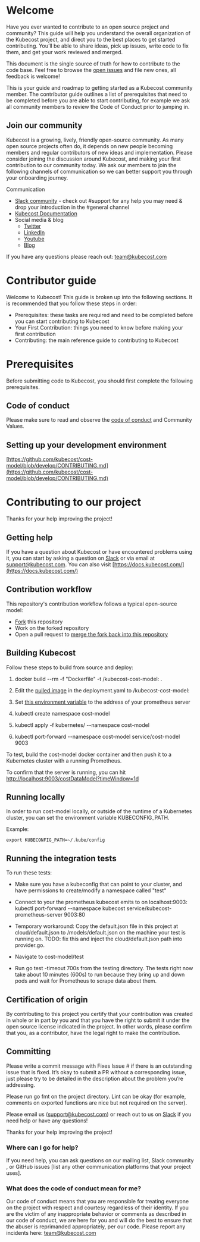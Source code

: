 # Welcome

Have you ever wanted to contribute to an open source project and community? This guide will help you understand the overall organization of the Kubecost project, and direct you to the best places to get started contributing. You’ll be able to share ideas, pick up issues, write code to fix them, and get your work reviewed and merged.

This document is the single source of truth for how to contribute to the code base. Feel free to browse the [open issues](https://github.com/kubecost/cost-model/issues) and file new ones, all feedback is welcome!

This is your guide and roadmap to getting started as a Kubecost community member. The contributor guide outlines a list of prerequisites that need to be completed before you are able to start contributing, for example we ask all community members to review the Code of Conduct prior to jumping in. 

## Join our community 

Kubecost is a growing, lively, friendly open-source community. As many open source projects often do, it depends on new people becoming members and regular contributors of new ideas and implementation. Please consider joining the discussion around Kubecost, and making your first contribution to our community today. We ask our members to join the following channels of communication so we can better support you through your onboarding journey.

Communication

* [Slack community](https://join.slack.com/t/kubecost/shared_invite/zt-1dz4a0bb4-InvSsHr9SQsT_D5PBle2rw) - check out #support for any help you may need & drop your introduction in the #general channel
* [Kubecost Documentation](https://www.docs.kubecost.com/)
* Social media & blog
    * [Twitter ](https://twitter.com/kubecost)
    * [LinkedIn](https://www.linkedin.com/company/stackwatch/)
    * [Youtube](https://www.youtube.com/channel/UChIoMpeXm85T-kPCW1p9_PA)
    * [Blog](https://blog.kubecost.com/)

If you have any questions please reach out: [team@kubecost.com](mailto:team@kubecost.com)

# Contributor guide

Welcome to Kubecost! This guide is broken up into the following sections. It is recommended that you follow these steps in order: 

* Prerequisites: these tasks are required and need to be completed before you can start contributing to Kubecost
* Your First Contribution: things you need to know before making your first contribution
* Contributing: the main reference guide to contributing to Kubecost

# Prerequisites

Before submitting code to Kubecost, you should first complete the following prerequisites. 

## Code of conduct

Please make sure to read and observe the [code of conduct](https://github.com/kubecost/cost-model/blob/develop/CODE_OF_CONDUCT.md) and Community Values.

## Setting up your development environment

[https://github.com/kubecost/cost-model/blob/develop/CONTRIBUTING.md](https://github.com/kubecost/cost-model/blob/develop/CONTRIBUTING.md) 

# Contributing to our project

Thanks for your help improving the project!

## Getting help

If you have a question about Kubecost or have encountered problems using it, you can start by asking a question on [Slack](https://join.slack.com/t/kubecost/shared_invite/zt-1dz4a0bb4-InvSsHr9SQsT_D5PBle2rw) or via email at [support@kubecost.com](mailto:support@kubecost.com). You can also visit [https://docs.kubecost.com/](https://docs.kubecost.com/)

## Contribution workflow

This repository's contribution workflow follows a typical open-source model:

* [Fork](https://docs.github.com/en/get-started/quickstart/fork-a-repo) this repository
* Work on the forked repository
* Open a pull request to [merge the fork back into this repository](https://docs.github.com/en/pull-requests/collaborating-with-pull-requests/proposing-changes-to-your-work-with-pull-requests/creating-a-pull-request-from-a-fork)

## Building Kubecost

Follow these steps to build from source and deploy:

1. docker build --rm -f "Dockerfile" -t <repo>/kubecost-cost-model:<tag> .

2. Edit the [pulled image](https://github.com/kubecost/cost-model/blob/master/kubernetes/deployment.yaml#L25) in the deployment.yaml to /kubecost-cost-model:

3. Set [this environment variable](https://github.com/kubecost/cost-model/blob/master/kubernetes/deployment.yaml#L33) to the address of your prometheus server

4. kubectl create namespace cost-model

5. kubectl apply -f kubernetes/ --namespace cost-model

6. kubectl port-forward --namespace cost-model service/cost-model 9003

To test, build the cost-model docker container and then push it to a Kubernetes cluster with a running Prometheus.

To confirm that the server is running, you can hit [http://localhost:9003/costDataModel?timeWindow=1d](http://localhost:9003/costDataModel?timeWindow=1d)

## Running locally

In order to run cost-model locally, or outside of the runtime of a Kubernetes cluster, you can set the environment variable KUBECONFIG_PATH.

Example:

```
export KUBECONFIG_PATH=~/.kube/config
```
   
## Running the integration tests

To run these tests:

* Make sure you have a kubeconfig that can point to your cluster, and have permissions to create/modify a namespace called "test"

* Connect to your the prometheus kubecost emits to on localhost:9003: kubectl port-forward --namespace kubecost service/kubecost-prometheus-server 9003:80

* Temporary workaround: Copy the default.json file in this project at cloud/default.json to /models/default.json on the machine your test is running on. TODO: fix this and inject the cloud/default.json path into provider.go.

* Navigate to cost-model/test

* Run go test -timeout 700s from the testing directory. The tests right now take about 10 minutes (600s) to run because they bring up and down pods and wait for Prometheus to scrape data about them.

## Certification of origin

By contributing to this project you certify that your contribution was created in whole or in part by you and that you have the right to submit it under the open source license indicated in the project. In other words, please confirm that you, as a contributor, have the legal right to make the contribution.

## Committing

Please write a commit message with Fixes Issue # if there is an outstanding issue that is fixed. It’s okay to submit a PR without a corresponding issue, just please try to be detailed in the description about the problem you’re addressing.

Please run go fmt on the project directory. Lint can be okay (for example, comments on exported functions are nice but not required on the server).

Please email us (support@kubecost.com) or reach out to us on [Slack](https://join.slack.com/t/kubecost/shared_invite/zt-1dz4a0bb4-InvSsHr9SQsT_D5PBle2rw) if you need help or have any questions!

Thanks for your help improving the project!

### Where can I go for help?

If you need help, you can ask questions on our mailing list, Slack community , or GitHub issues [list any other communication platforms that your project uses].

### What does the code of conduct mean for me?

Our code of conduct means that you are responsible for treating everyone on the project with respect and courtesy regardless of their identity. If you are the victim of any inappropriate behavior or comments as described in our code of conduct, we are here for you and will do the best to ensure that the abuser is reprimanded appropriately, per our code. Please report any incidents here: [team@kubecost.com](mailto:team@kubecost.com)

<!--- {"article":"4442565953943","section":"1500002777682","permissiongroup":"1500001277122"} --->
